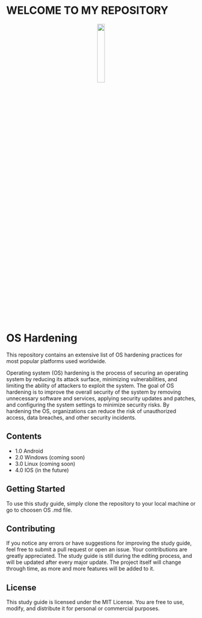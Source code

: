 # WELCOME TO MY REPOSITORY

<p align="center">
<img src="https://i.pinimg.com/originals/71/21/d5/7121d581f292b50843cd7f70d91dd9ef.gif" width="20%">
</p>

# OS Hardening

This repository contains an extensive list of OS hardening practices for most popular platforms used worldwide.

Operating system (OS) hardening is the process of securing an operating system by reducing its attack surface, minimizing vulnerabilities, and limiting the ability of attackers to exploit the system. The goal of OS hardening is to improve the overall security of the system by removing unnecessary software and services, applying security updates and patches, and configuring the system settings to minimize security risks. By hardening the OS, organizations can reduce the risk of unauthorized access, data breaches, and other security incidents.

## Contents

- 1.0 Android
- 2.0 Windows (coming soon)
- 3.0 Linux (coming soon)
- 4.0 IOS (in the future)

## Getting Started

To use this study guide, simply clone the repository to your local machine or go to choosen OS .md file.

## Contributing

If you notice any errors or have suggestions for improving the study guide, feel free to submit a pull request or open an issue. Your contributions are greatly appreciated. The study guide is still during the editing process, and will be updated after every major update. The project itself will change through time, as more and more features will be added to it.

## License

This study guide is licensed under the MIT License. You are free to use, modify, and distribute it for personal or commercial purposes.
